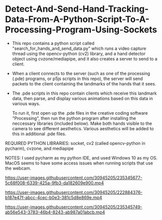 # Detect-And-Send-Hand-Tracking-Data-From-A-Python-Script-To-A-Processing-Program-Using-Sockets


- This repo contains a python script called "search_for_hands_and_send_data.py" which runs a video capture thread using the opencv-python (cv2) library, and a hand detector object using cvzone/mediapipe, and it also creates a server to send to a client.
- When a client connects to the server (such as one of the processing (.pde) programs, or p5js scripts in this repo), the server will send packets to the client containing the landmarks of the hands that it sees.
- The .pde scripts in this repo contain clients which receive this landmark data, then parse, and display various animations based on this data in various ways. 

  To run it, first open up the .pde files in the creative coding software "Processing", then run the python program after installing the neccessary libraries (included below). Make both hands visible to the camera to see different aesthetics. Various aesthetics will be added to this in additional .pde files. 

REQUIRED PYTHON LIBRARIES: socket, cv2 (called opencv-python in pycharm), cvzone, and mediapipe

NOTES: I used pycharm as my python IDE, and used Windows 10 as my OS. MacOS seems to have some access issues when running scripts that use the webcam.

https://user-images.githubusercontent.com/30945205/235345677-5c68f008-6339-425a-9fb3-da182609e900.mp4

https://user-images.githubusercontent.com/30945205/222884376-b187e47f-abcc-4cec-b0e3-381c5d8e869e.mp4

https://user-images.githubusercontent.com/30945205/235345749-ab56e543-3783-46b4-8243-ab987a01abcb.mp4

